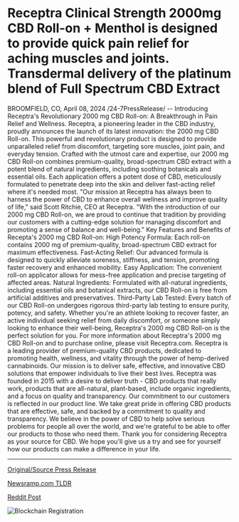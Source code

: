 # Receptra Clinical Strength 2000mg CBD Roll-on + Menthol is designed to provide quick pain relief for aching muscles and joints. Transdermal delivery of the platinum blend of Full Spectrum CBD Extract

BROOMFIELD, CO, April 08, 2024 /24-7PressRelease/ -- Introducing Receptra's Revolutionary 2000 mg CBD Roll-on: A Breakthrough in Pain Relief and Wellness. Receptra, a pioneering leader in the CBD industry, proudly announces the launch of its latest innovation: the 2000 mg CBD Roll-on. This powerful and revolutionary product is designed to provide unparalleled relief from discomfort, targeting sore muscles, joint pain, and everyday tension.  Crafted with the utmost care and expertise, our 2000 mg CBD Roll-on combines premium-quality, broad-spectrum CBD extract with a potent blend of natural ingredients, including soothing botanicals and essential oils. Each application offers a potent dose of CBD, meticulously formulated to penetrate deep into the skin and deliver fast-acting relief where it's needed most.  "Our mission at Receptra has always been to harness the power of CBD to enhance overall wellness and improve quality of life," said Scott Ritchie, CEO at Receptra. "With the introduction of our 2000 mg CBD Roll-on, we are proud to continue that tradition by providing our customers with a cutting-edge solution for managing discomfort and promoting a sense of balance and well-being."  Key Features and Benefits of Recepta's 2000 mg CBD Roll-on:  High Potency Formula: Each roll-on contains 2000 mg of premium-quality, broad-spectrum CBD extract for maximum effectiveness.  Fast-Acting Relief: Our advanced formula is designed to quickly alleviate soreness, stiffness, and tension, promoting faster recovery and enhanced mobility.  Easy Application: The convenient roll-on applicator allows for mess-free application and precise targeting of affected areas.  Natural Ingredients: Formulated with all-natural ingredients, including essential oils and botanical extracts, our CBD Roll-on is free from artificial additives and preservatives.  Third-Party Lab Tested: Every batch of our CBD Roll-on undergoes rigorous third-party lab testing to ensure purity, potency, and safety.  Whether you're an athlete looking to recover faster, an active individual seeking relief from daily discomfort, or someone simply looking to enhance their well-being, Receptra's 2000 mg CBD Roll-on is the perfect solution for you.  For more information about Receptra's 2000 mg CBD Roll-on and to purchase online, please visit Receptra.com.  Receptra is a leading provider of premium-quality CBD products, dedicated to promoting health, wellness, and vitality through the power of hemp-derived cannabinoids. Our mission is to deliver safe, effective, and innovative CBD solutions that empower individuals to live their best lives.  Receptra was founded in 2015 with a desire to deliver truth - CBD products that really work, products that are all-natural, plant-based, include organic ingredients, and a focus on quality and transparency. Our commitment to our customers is reflected in our product line. We take great pride in offering CBD products that are effective, safe, and backed by a commitment to quality and transparency. We believe in the power of CBD to help solve serious problems for people all over the world, and we're grateful to be able to offer our products to those who need them. Thank you for considering Receptra as your source for CBD. We hope you'll give us a try and see for yourself how our products can make a difference in your life. 

---

[Original/Source Press Release](https://www.24-7pressrelease.com/press-release/509814/receptra-clinical-strength-2000mg-cbd-roll-on-menthol-is-designed-to-provide-quick-pain-relief-for-aching-muscles-and-joints-transdermal-delivery-of-the-platinum-blend-of-full-spectrum-cbd-extract)
                    

[Newsramp.com TLDR](None) 



[Reddit Post](https://www.reddit.com/r/HealthCareNewsInfo/comments/1byrnqy/receptra_launches_revolutionary_2000_mg_cbd/) 



![Blockchain Registration](https://cdn.newsramp.app/24-7PressRelease/qrcode/244/8/navyHyMj.webp)